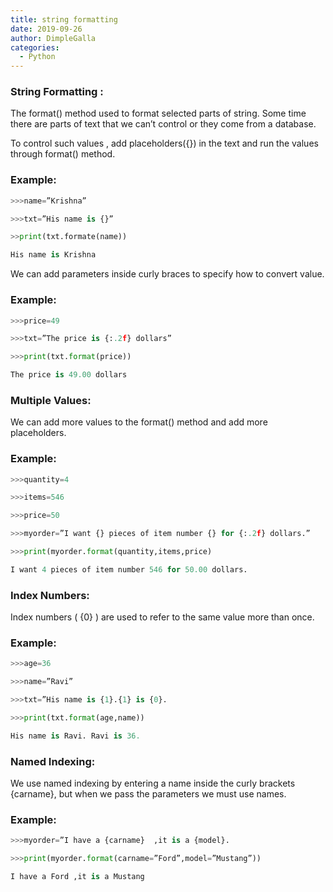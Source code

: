 ```yaml
---
title: string formatting
date: 2019-09-26
author: DimpleGalla
categories:
  - Python
---
```


### String  Formatting :

The format() method used to  format  selected  parts of string. Some time there are parts of text that we can’t control or they come from a database.

To control such values , add placeholders({}) in the text and run the values through format() method.

### Example:
```python
>>>name=”Krishna”

>>>txt=”His name is {}”

>>print(txt.formate(name))

His name is Krishna
```
We can add parameters inside curly braces to specify how to convert value.

### Example:
```python
>>>price=49

>>>txt=”The price is {:.2f} dollars”

>>>print(txt.format(price))

The price is 49.00 dollars
```
### Multiple Values:

We can add more values to the format() method and add more placeholders.

### Example:
```python
>>>quantity=4

>>>items=546

>>>price=50

>>>myorder=”I want {} pieces of item number {} for {:.2f} dollars.”

>>>print(myorder.format(quantity,items,price)

I want 4 pieces of item number 546 for 50.00 dollars.
```


### Index Numbers:

Index numbers   ( {0} ) are used to refer to the same value more than once.

### Example:
```python
>>>age=36

>>>name=”Ravi”

>>>txt=”His name is {1}.{1} is {0}.

>>>print(txt.format(age,name))

His name is Ravi. Ravi is 36.
```
### Named Indexing:

We use named indexing by entering a name inside the curly brackets {carname}, but when we pass the parameters we must use names.

### Example:
```python
>>>myorder=”I have a {carname}  ,it is a {model}.

>>>print(myorder.format(carname=”Ford”,model=”Mustang”))

I have a Ford ,it is a Mustang
```
